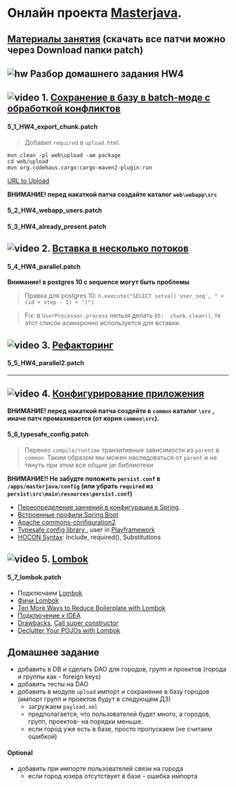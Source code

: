 # Онлайн проекта  <a href="https://github.com/JavaWebinar/masterjava">Masterjava</a>.

## [Материалы занятия](https://drive.google.com/drive/u/0/folders/0B9Ye2auQ_NsFei05cGNKbEM3eG8) (скачать все патчи можно через Download папки patch)

## ![hw](https://cloud.githubusercontent.com/assets/13649199/13672719/09593080-e6e7-11e5-81d1-5cb629c438ca.png) Разбор домашнего задания HW4

## ![video](https://cloud.githubusercontent.com/assets/13649199/13672715/06dbc6ce-e6e7-11e5-81a9-04fbddb9e488.png) 1. [Сохранение в базу в batch-моде с обработкой конфликтов](https://drive.google.com/file/d/0B9Ye2auQ_NsFZEJwR2ZqMEdVRG8)

#### 5_1_HW4_export_chunk.patch
> Добавил `required` в `upload.html`

```
mvn clean -pl web\upload -am package
cd web/upload
mvn org.codehaus.cargo:cargo-maven2-plugin:run
```
[URL to Upload](http://localhost:8080/upload)

**ВНИМАНИЕ! перед накаткой патча создайте каталог `web\webapp\src`**
#### 5_2_HW4_webapp_users.patch

#### 5_3_HW4_already_present.patch
## ![video](https://cloud.githubusercontent.com/assets/13649199/13672715/06dbc6ce-e6e7-11e5-81a9-04fbddb9e488.png) 2. [Вставка в несколько потоков](https://drive.google.com/file/d/0B9Ye2auQ_NsFek5PYTdQbjBlUU0)
#### 5_4_HW4_parallel.patch
**Внимание! в postgres 10 с sequence могут быть проблемы**
> Правка для postgres 10: `h.execute("SELECT setval('user_seq', " + (id + step - 1) + ")")`

> Fix: в `UserProcessor.process` нельзя делать `85:  chunk.clean()`, тк этот список асинхронно используется для вставки.

## ![video](https://cloud.githubusercontent.com/assets/13649199/13672715/06dbc6ce-e6e7-11e5-81a9-04fbddb9e488.png) 3. [Рефакторинг](https://drive.google.com/open?id=1IYCUi8bPbP0FTp_Nylzh8Ssbu-rXahVX)
#### 5_5_HW4_parallel2.patch

----------------
## ![video](https://cloud.githubusercontent.com/assets/13649199/13672715/06dbc6ce-e6e7-11e5-81a9-04fbddb9e488.png) 4. <a href="https://drive.google.com/open?id=0B9Ye2auQ_NsFZ3VZMlFITkk0LXM">Конфигурирование приложения</a>
**ВНИМАНИЕ! перед накаткой патча создейте в `common` каталог `\src` , иначе патч промахивается (от корня `common\src`).**
#### 5_6_typesafe_config.patch
> Перенес `compile/runtime` транзитивные зависимости из `parent` в `common`. Таким образом мы можен наследоваться от `parent` и не тянуть при этом все общие jar библиотеки

**ВНИМАНИЕ!! Не забудте положить `persist.conf` в `/apps/masterjava/config` (или убрать `required` из `persist\src\main\resources\persist.conf`)**

- <a href="https://web.archive.org/web/20161002192709/http://springtips.blogspot.ru/">Переопределение занчений в конфигурации в Spring</a>. 
- <a href="http://docs.spring.io/spring-boot/docs/current/reference/html/howto-properties-and-configuration.html#howto-change-configuration-depending-on-the-environment">Встроенные профили Spring Boot</a>
- <a href="http://commons.apache.org/proper/commons-configuration/index.html">Apache commons-configuration2</a>
- <a href="https://github.com/typesafehub/config">Typesafe config library </a>, user in <a href="https://www.playframework.com/documentation/2.5.x/ConfigFile">Playframework</a>
 - <a href="https://github.com/typesafehub/config/blob/master/HOCON.md">HOCON Syntax</a>: Include, required(), Substitutions 

## ![video](https://cloud.githubusercontent.com/assets/13649199/13672715/06dbc6ce-e6e7-11e5-81a9-04fbddb9e488.png) 5. <a href="https://drive.google.com/open?id=0B9Ye2auQ_NsFc3p3QTVwYktBWUk">Lombok</a>
#### 5_7_lombok.patch
- Подключаем <a href="https://habrahabr.ru/post/142356/">Lombok</a>
- <a href="https://urvanov.ru/2015/09/22/project-lombok/">Фичи Lombok</a>
- [Ten More Ways to Reduce Boilerplate with Lombok](https://www.sitepoint.com/beyond-pojos-ten-ways-reduce-boilerplate-lombok/)
- <a href="https://github.com/mplushnikov/lombok-intellij-plugin">Подключение к IDEA</a>
- <a href="http://stackoverflow.com/questions/3852091/is-it-safe-to-use-project-lombok">Drawbacks</a>, <a href="http://stackoverflow.com/a/29771875/548473">Call super constructor</a>
- <a href="https://www.sitepoint.com/declutter-pojos-with-lombok-tutorial/">Declutter Your POJOs with Lombok</a>

## Домашнее задание
- добавить в DB и сделать DAO для городов, групп и проектов (города и группы как - foreign keys)
- добавить тесты на DAO
- добавить в модуле `upload` импорт и сохранение в базу городов (импорт групп и проектов будут в следующем ДЗ)
  - загружаем `payload.xml`
  - предполагается, что пользователей будет много, а городов, групп, проектов- на порядки меньше.
  - если город уже есть в базе, просто пропускаем (не считаем ошибкой)

#### Optional
- добавить при импорте пользователей связи на города
  - если город юзера отсутствует в базе - ошибка импорта
